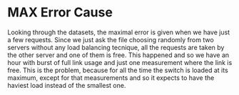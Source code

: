 # MAX Error Cause

Looking through the datasets, the maximal error is given when we have just a few requests. 
Since we just ask the file choosing randomly from two servers without any load balancing tecnique, all the requests are taken by the other server and one of them is free.
This happened and so we have an hour with burst of full link usage and just one measurement where the link is free. This is the problem, because for all the time the switch is loaded at its maximum, except for that measurements and so it expects to have the haviest load instead of the smallest one.